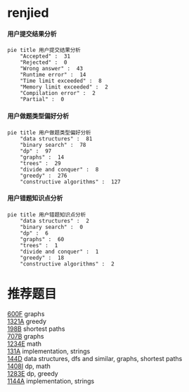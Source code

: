# renjied

<!-- tabs:start -->



#### **用户提交结果分析**

```mermaid
pie title 用户提交结果分析
    "Accepted" :  31
    "Rejected" :  0
    "Wrong answer" :  43
    "Runtime error" :  14
    "Time limit exceeded" :  8
    "Memory limit exceeded" :  2
    "Compilation error" :  2
    "Partial" :  0
```

#### **用户做题类型偏好分析**

```mermaid
pie title 用户做题类型偏好分析
    "data structures" :  81
    "binary search" :  78
    "dp" :  97
    "graphs" :  14
    "trees" :  29
    "divide and conquer" :  8
    "greedy" :  276
    "constructive algorithms" :  127
```
#### **用户错题知识点分析**

```mermaid
pie title 用户错题知识点分析
    "data structures" :  2
    "binary search" :  0
    "dp" :  6
    "graphs" :  60
    "trees" :  1
    "divide and conquer" :  1
    "greedy" :  18
    "constructive algorithms" :  2
```



<!-- tabs:end -->
# 推荐题目
[600F](https://codeforces.com/contest/600/problem/F)		graphs		  
[1321A](https://codeforces.com/contest/1321/problem/A)		greedy		  
[198B](https://codeforces.com/contest/198/problem/B)		shortest paths		  
[707B](https://codeforces.com/contest/707/problem/B)		graphs		  
[1234E](https://codeforces.com/contest/1234/problem/E)		math		  
[131A](https://codeforces.com/contest/131/problem/A)		implementation,
                        strings		  
[144D](https://codeforces.com/contest/144/problem/D)		data structures,
                        dfs and similar,
                        graphs,
                        shortest paths		  
[1408I](https://codeforces.com/contest/1408/problem/I)		dp,
                        math		  
[1283E](https://codeforces.com/contest/1283/problem/E)		dp,
                        greedy		  
[1144A](https://codeforces.com/contest/1144/problem/A)		implementation,
                        strings		  
